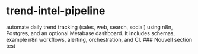 # trend-intel-pipeline
automate daily trend tracking (sales, web, search, social) using n8n, Postgres, and an optional Metabase dashboard. It includes schemas, example n8n workflows, alerting, orchestration, and CI.
# # #   N o u v e l l   s e c t i o n   t e s t 
 
 
